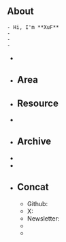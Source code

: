 ## About
	- Hi, I'm **XuF**
	-
	-
	-
-
- ## Area
- ## Resource
-
- ## Archive
-
-
- ## Concat
	- Github:
	- X:
	- Newsletter:
	-
	-